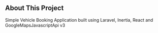 ## About This Project

Simple Vehicle Booking Application built using Laravel, Inertia, React and GoogleMapsJavascriptApi v3

